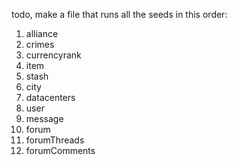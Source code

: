 todo, make a file that runs all the seeds in this order:

1. alliance
2. crimes
3. currencyrank
4. item
5. stash
6. city
7. datacenters
8. user
9. message
10. forum
11. forumThreads
12. forumComments
